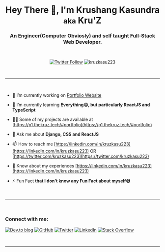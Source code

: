 <h1 align="center">Hey There 👋, I'm Krushang Kasundra <small>aka</small> Kru'Z</h1>
<h3 align="center">An Engineer(Computer Obviosly) and self taught Full-Stack Web Developer.</h3>
<br/>
<p align="center"> <a href="https://twitter.com/kruzkasu223" target="blank"><img alt="Twitter Follow" src="https://img.shields.io/twitter/follow/kruzkasu223?color=%231DA1F2&label=Follow%20%40kruzkasu223&logo=twitter&style=flat-square"></a> 
<img src="https://komarev.com/ghpvc/?username=kruzkasu223&label=Profile%20views&color=e0245e&style=flat-square" alt="kruzkasu223" /></p>
<br/>

---

<br/>

-   🔭 I’m currently working on [Portfolio Website](https://thekruz.tech)

-   🌱 I’m currently learning **Everything😊, but particularly ReactJS and TypeScript**

-   👨‍💻 Some of my projects are available at [https://p1.thekruz.tech/#portfolio](https://p1.thekruz.tech/#portfolio)

-   💬 Ask me about **Django, CSS and ReactJS**

-   📫 How to reach me [https://linkedin.com/in/kruzkasu223](https://linkedin.com/in/kruzkasu223) OR [https://twitter.com/kruzkasu223](https://twitter.com/kruzkasu223)

-   📄 Know about my experiences [https://linkedin.com/in/kruzkasu223](https://linkedin.com/in/kruzkasu223)

-   ⚡ Fun Fact **that I don't know any Fun Fact about myself😅**

<br/>

---

<br/>

<h3 align="left">Connect with me:</h3>
<p align="left">
<a href="https://codepen.io/kruzkasu223" target="blank"><img alt="Dev.to blog" src="https://img.shields.io/badge/codepen-000000?style=for-the-badge&logo=codepen&logoColor=white" ></a>
<a href="https://github.com/kruzkasu223" target="blank"><img alt="GitHub" src="https://img.shields.io/badge/github-181717.svg?&style=for-the-badge&logo=github&logoColor=white"/></a>
<a href="https://twitter.com/kruzkasu223" target="blank"><img alt="Twitter" src="https://img.shields.io/badge/twitter-1DA1F2.svg?&style=for-the-badge&logo=Twitter&logoColor=white"/></a>
<a href="https://linkedin.com/in/kruzkasu223" target="blank"><img alt="LinkedIn" src="https://img.shields.io/badge/linkedin-0077B5.svg?&style=for-the-badge&logo=linkedin&logoColor=white"/></a>
<a href="https://stackoverflow.com/users/kruzkasu223" target="blank"><img alt="Stack Overflow" src="https://img.shields.io/badge/stack%20overflow-FE7A16?style=for-the-badge&logo=stack-overflow&logoColor=white"/></a>
</p>
<br/>

---

<br/>
<!--

langs:
english
guj
hin

pro langs:
py
js
ts
java
c
html
css
sass
bash
php
sql

--
frameworks or libs:
react
django
parcel
babel
webpack
redux
vue
bootstrap
tailwind
materialize
framer motion

--
tools or services:
aws
gcp
azure
heroku
linux
git
nginx
apche
postgres
mysql
mongodb

-->

<h3 align="left">Languages:</h3>
<p align="left">

</p>
<h3 align="left">Programming Languages:</h3>
<p align="left">

</p>
<h3 align="left">Frameworks and Libraries:</h3>
<p align="left">

</p>
<h3 align="left">Tools and Services:</h3>
<p align="left">

</p>
